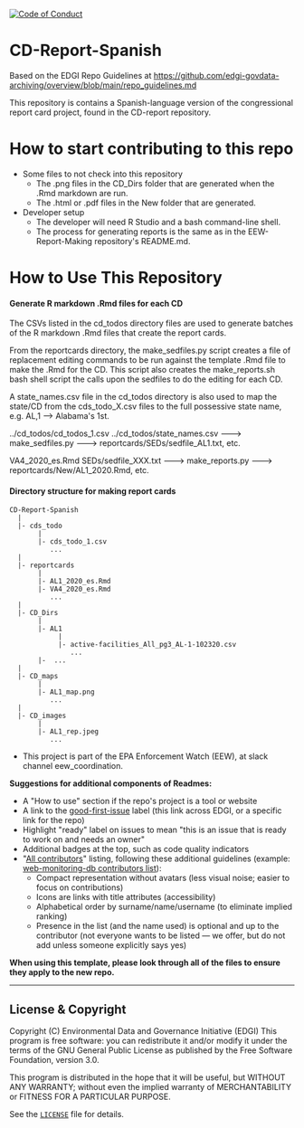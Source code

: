  [![Code of Conduct](https://img.shields.io/badge/%E2%9D%A4-code%20of%20conduct-blue.svg?style=flat)](https://github.com/edgi-govdata-archiving/overview/blob/main/CONDUCT.md)

# CD-Report-Spanish
Based on the EDGI Repo Guidelines at https://github.com/edgi-govdata-archiving/overview/blob/main/repo_guidelines.md

This repository is contains a Spanish-language version of the congressional report card project, found in the CD-report repository.

# How to start contributing to this repo
* Some files to not check into this repository
  - The .png files in the CD_Dirs folder that are generated when the .Rmd markdown are run.
  - The .html or .pdf files in the New folder that are generated.
* Developer setup
  - The developer will need R Studio and a bash command-line shell.
  - The process for generating reports is the same as in the EEW-Report-Making repository's README.md.
  
# How to Use This Repository

#### Generate R markdown .Rmd files for each CD

The CSVs listed in the cd_todos directory files are used to generate batches of the R markdown .Rmd files that create the report cards.

From the reportcards directory, the make_sedfiles.py script creates a file of replacement editing commands to be run against the template .Rmd file to make the .Rmd for the CD.  This script also creates the make_reports.sh bash shell script the calls upon the sedfiles to do the editing for each CD.

A state_names.csv file in the cd_todos directory is also used to map the state/CD from the cds_todo_X.csv files to the full possessive state name, e.g. AL,1 --> Alabama's 1st.

  ../cd_todos/cd_todos_1.csv
  ../cd_todos/state_names.csv   ---> make_sedfiles.py   ---> reportcards/SEDs/sedfile_AL1.txt, etc.
  
  VA4_2020_es.Rmd
  SEDs/sedfile_XXX.txt   ---> make_reports.py   ---> reportcards/New/AL1_2020.Rmd, etc.
  
#### Directory structure for making report cards
```
CD-Report-Spanish
  |
  |- cds_todo
       |
       |- cds_todo_1.csv
          ...
  |
  |- reportcards
       |
       |- AL1_2020_es.Rmd
       |- VA4_2020_es.Rmd
          ...
  |
  |- CD_Dirs
       |
       |- AL1
            |
            |- active-facilities_All_pg3_AL-1-102320.csv
               ...
       |-  ...
  |
  |- CD_maps
       |
       |- AL1_map.png
          ...
  |
  |- CD_images
       |
       |- AL1_rep.jpeg
          ...
  ```        
  
* This project is part of the EPA Enforcement Watch (EEW), at slack channel eew_coordination.

**Suggestions for additional components of Readmes:**
* A "How to use" section if the repo's project is a tool or website
* A link to the [good-first-issue](https://github.com/issues?q=is%3Aopen+is%3Aissue+label%3Agood-first-issue+user%3Aedgi-govdata-archiving) label (this link across EDGI, or a specific link for the repo)
* Highlight "ready" label on issues to mean "this is an issue that is ready to work on and needs an owner"
* Additional badges at the top, such as code quality indicators
* "[All contributors](https://github.com/kentcdodds/all-contributors#emoji-key)" listing, following these additional guidelines (example: [web-monitoring-db contributors list](https://github.com/edgi-govdata-archiving/web-monitoring-db#contributors)):
  - Compact representation without avatars (less visual noise; easier to focus on contributions)
  - Icons are links with title attributes (accessibility)
  - Alphabetical order by surname/name/username (to eliminate implied ranking)
  - Presence in the list (and the name used) is optional and up to the contributor (not everyone wants to be listed — we offer, but do not add unless someone explicitly says yes)

**When using this template, please look through all of the files to ensure they apply to the new repo.**

---

## License & Copyright

Copyright (C) <year> Environmental Data and Governance Initiative (EDGI)
This program is free software: you can redistribute it and/or modify it under the terms of the GNU General Public License as published by the Free Software Foundation, version 3.0.

This program is distributed in the hope that it will be useful, but WITHOUT ANY WARRANTY; without even the implied warranty of MERCHANTABILITY or FITNESS FOR A PARTICULAR PURPOSE.

See the [`LICENSE`](/LICENSE) file for details.
